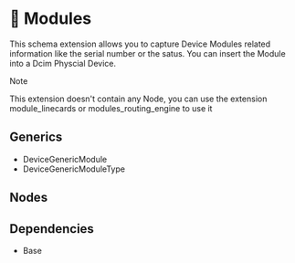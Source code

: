 # 🧩 Modules

This schema extension allows you to capture Device Modules related information like the serial number or the satus. You can insert the Module into a Dcim Physcial Device.

> [!NOTE]
> This extension doesn't contain any Node, you can use the extension module_linecards or modules_routing_engine to use it


## Generics

- DeviceGenericModule
- DeviceGenericModuleType

## Nodes

## Dependencies

- Base
